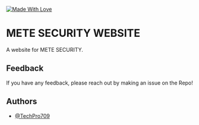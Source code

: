 
[![Made With Love](https://img.shields.io/badge/Made_With-Love_%3C3-pink)](https://proton.hackclub.com/.t3ch_)


# METE SECURITY WEBSITE

A website for METE SECURITY. 

## Feedback

If you have any feedback, please reach out by making an issue on the Repo!


## Authors

- [@TechPro709](https://www.github.com/techpro709)

